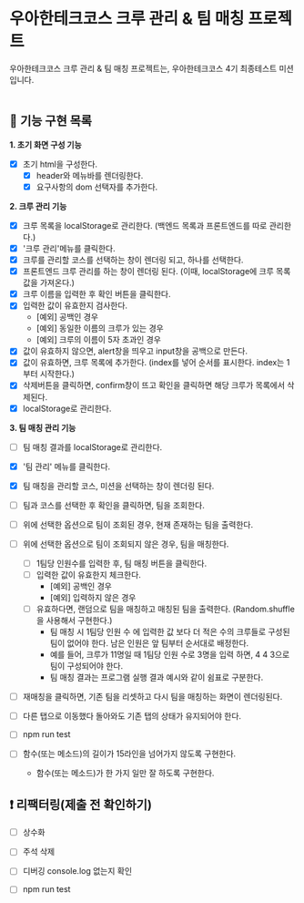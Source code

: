 # 우아한테크코스 크루 관리 & 팀 매칭 프로젝트 
우아한테크코스 크루 관리 & 팀 매칭 프로젝트는, 우아한테크코스 4기 최종테스트 미션입니다.  
<br>

## 🎯 기능 구현 목록  
**1. 초기 화면 구성 기능**
- [x] 초기 html을 구성한다. 
  - [x] header와 메뉴바를 렌더링한다. 
  - [x] 요구사항의 dom 선택자를 추가한다. 

**2. 크루 관리 기능**
- [x] 크루 목록을 localStorage로 관리한다. (백엔드 목록과 프론트엔드를 따로 관리한다.)
- [x] '크루 관리'메뉴를 클릭한다. 
- [x] 크루를 관리할 코스를 선택하는 창이 렌더링 되고, 하나를 선택한다. 
- [x] 프론트엔드 크루 관리를 하는 창이 렌더링 된다. (이때, localStorage에 크루 목록값을 가져온다.)
- [x] 크루 이름을 입력한 후 확인 버튼을 클릭한다. 
- [x] 입력한 값이 유효한지 검사한다. 
  - [예외] 공백인 경우 
  - [예외] 동일한 이름의 크루가 있는 경우 
  - [예외] 크루의 이름이 5자 초과인 경우 
- [x] 값이 유효하지 않으면, alert창을 띄우고 input창을 공백으로 만든다. 
- [x] 값이 유효하면, 크루 목록에 추가한다. (index를 넣어 순서를 표시한다. index는 1부터 시작한다.)
- [x] 삭제버튼을 클릭하면, confirm창이 뜨고 확인을 클릭하면 해당 크루가 목록에서 삭제된다. 
- [x] localStorage로 관리한다. 

**3. 팀 매칭 관리 기능**
- [ ] 팀 매칭 결과를 localStorage로 관리한다. 
- [x] '팀 관리' 메뉴를 클릭한다. 
- [x] 팀 매칭을 관리할 코스, 미션을 선택하는 창이 렌더링 된다. 
- [ ] 팀과 코스를 선택한 후 확인을 클릭하면, 팀을 조회한다. 
- [ ] 위에 선택한 옵션으로 팀이 조회된 경우, 현재 존재하는 팀을 출력한다. 
- [ ] 위에 선택한 옵션으로 팀이 조회되지 않은 경우, 팀을 매칭한다. 
  - [ ] 1팀당 인원수를 입력한 후, 팀 매칭 버튼을 클릭한다. 
  - [ ] 입력한 값이 유효한지 체크한다. 
    - [예외] 공백인 경우
    - [예외] 입력하지 않은 경우 
  - [ ] 유효하다면, 랜덤으로 팀을 매칭하고 매칭된 팀을 출력한다. (Random.shuffle을 사용해서 구현한다.)
    - 팀 매칭 시 1팀당 인원 수 에 입력한 값 보다 더 적은 수의 크루들로 구성된 팀이 없어야 한다. 남은 인원은 앞 팀부터 순서대로 배정한다.
    - 예를 들어, 크루가 11명일 때 1팀당 인원 수로 3명을 입력 하면, 4 4 3으로 팀이 구성되어야 한다.
    - 팀 매칭 결과는 프로그램 실행 결과 예시와 같이 쉼표로 구분한다.
- [ ] 재매칭을 클릭하면, 기존 팀을 리셋하고 다시 팀을 매칭하는 화면이 렌더링된다. 

- [ ] 다른 탭으로 이동했다 돌아와도 기존 탭의 상태가 유지되어야 한다.
- [ ] npm run test 
- [ ] 함수(또는 메소드)의 길이가 15라인을 넘어가지 않도록 구현한다.
  - 함수(또는 메소드)가 한 가지 일만 잘 하도록 구현한다.

## ❗️ 리팩터링(제출 전 확인하기)
- [ ] 상수화
- [ ] 주석 삭제 
- [ ] 디버깅 console.log 없는지 확인
- [ ] npm run test 

